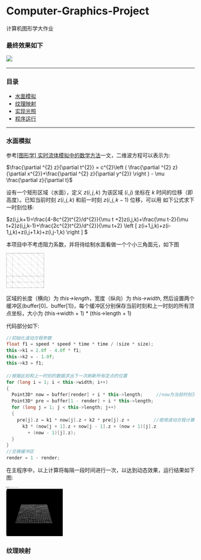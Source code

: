 # Computer-Graphics-Project
计算机图形学大作业
### 最终效果如下
<img src="https://github.com/cuiqingh/Computer-Graphics-Project/blob/main/img/%E6%9C%80%E5%90%8E%E6%95%88%E6%9E%9C.gif" width="30%">

---------

### 目录
* <a href="#water">水面模拟</a>
* <a href="#texture">纹理映射</a>
* <a href="#light">实现光照</a>
* <a href="#run">程序运行</a>

----------

### <a name="water">水面模拟</a>
参考[[图形学] 实时流体模拟中的数学方法](https://blog.csdn.net/zju_fish1996/article/details/52293782)一文，二维波方程可以表示为:

$\frac{\partial ^{2} z}{\partial t^{2}} = c^{2}\left ( \frac{\partial ^{2} z}{\partial x^{2}}+\frac{\partial ^{2} z}{\partial y^{2}} \right ) - \mu \frac{\partial z}{\partial t}$

设有一个矩形区域（水面），定义 $z(i,j,k)$ 为该区域 $(i,j)$ 坐标在 $k$ 时间的位移（即高度）。已知当前时刻 $z(i,j,k)$ 和前一时刻 $z(i,j,k-1)$ 位移，可以用
如下公式求下一时刻位移:

$z(i,j,k+1)=\frac{4-8c^{2}t^{2}/d^{2}}{\mu t +2}z(i,j,k)+\frac{\mu t-2}{\mu t+2}z(i,j,k-1)+\frac{2c^{2}t^{2}/d^{2}}{\mu t+2} \left [ z(i+1,j,k)+z(i-1,j,k)+z(i,j+1.k)+z(i,j-1,k) \right ] $

本项目中不考虑阻力系数，并将待绘制水面看做一个个小三角面元，如下图

<img src="https://github.com/cuiqingh/Computer-Graphics-Project/blob/main/img/%E7%BD%91%E6%A0%BC.png" width="20%">

区域的长度（横向）为 _this->length_，宽度（纵向）为 _this->width_,
然后设置两个缓冲区(buffer[0]、buffer[1])，每个缓冲区分别保存当前时刻和上一时刻的所有顶点坐标，大小为 (this->width + 1) \* (this->length + 1)

代码部分如下:
```C++
//初始化波动方程参数
float f1 = speed * speed * time * time / (size * size);
this->k1 = 2.0f - 4.0f * f1; 
this->k2 = - 1.0f;
this->k3 = f1;

//根据此刻和上一时刻的数据求出下一次刷新所有定点的位置
for (long i = 1; i < this->width; i++)
{
  Point3D* now = buffer[render] + i * this->length;     //now为当前时刻顶点信息，pre为上一时刻
  Point3D* pre = buffer[1 - render] + i * this->length;
  for (long j = 1; j < this->length; j++)
  {
    pre[j].z = k1 * now[j].z + k2 * pre[j].z +         //使用波动方程计算下一时刻坐标信息
      k3 * (now[j + 1].z + now[j - 1].z + (now + 1)[j].z
        + (now - 1)[j].z);
  }
}
//交换缓冲区
render = 1 - render;
```

在主程序中，以上计算将每隔一段时间进行一次，以达到动态效果，运行结果如下图:

<img src="https://github.com/cuiqingh/Computer-Graphics-Project/blob/main/img/%E7%BD%91%E6%A0%BC%E7%BA%BF%E5%9B%BE.gif" width="30%">

### <a name="texture">纹理映射</a>
